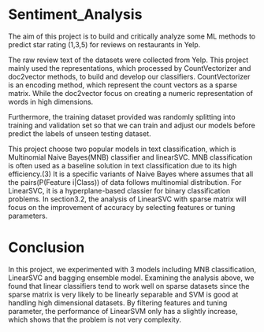 # Sentiment_Analysis
The aim of this project is to build and critically analyze some ML methods to predict star rating (1,3,5) for reviews on restaurants in Yelp.

The raw review text of the datasets were collected from Yelp. This project mainly used the representations, which processed by CountVectorizer and doc2vector methods, to build and develop our classifiers. CountVectorizer is an encoding method, which represent the count vectors as a sparse matrix. While the doc2vector focus on creating a numeric representation of words in high dimensions. 
   
Furthermore, the training dataset provided was randomly splitting into training and validation set so that we can train and adjust our models before predict the labels of unseen testing dataset.

This project choose two popular models in text classification, which is Multinomial Naive Bayes(MNB) classifier and linearSVC. MNB classification is often used as a baseline solution in text classification due to its high efficiency.(3) It is a specific variants of Naive Bayes where assumes that all the pairs(P(Feature i|Class)) of data follows multinomial distribution. For LinearSVC, it is a hyperplane-based classier for binary classification problems. In section3.2, the analysis of LinearSVC with sparse matrix will focus on the improvement of accuracy by selecting features or tuning parameters.


# Conclusion
In this project, we experimented with 3 models including MNB classification, LinearSVC and bagging ensemble model. Examining the analysis above, we found that linear classifiers tend to work well on sparse datasets since the sparse matrix is very likely to be linearly separable and SVM is good at handling high dimensional datasets. By filtering features and tuning parameter, the performance of LinearSVM only has a slightly increase, which shows that the problem is not very complexity.

